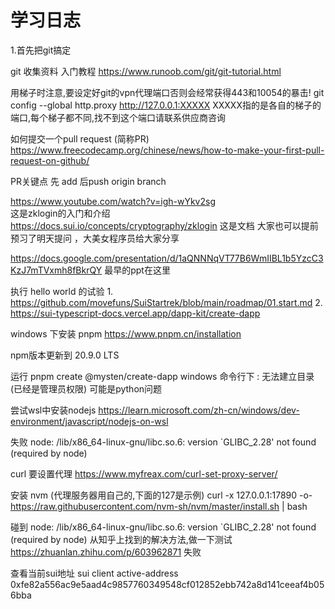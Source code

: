# 学习日志

1.首先把git搞定

git 收集资料
入门教程 
https://www.runoob.com/git/git-tutorial.html

用梯子时注意,要设定好git的vpn代理端口否则会经常获得443和10054的暴击!
git config --global http.proxy http://127.0.0.1:XXXXX 
XXXXX指的是各自的梯子的端口,每个梯子都不同,找不到这个端口请联系供应商咨询


如何提交一个pull request (简称PR)
https://www.freecodecamp.org/chinese/news/how-to-make-your-first-pull-request-on-github/

PR关键点 先 add 后push origin branch


https://www.youtube.com/watch?v=igh-wYkv2sg  
这是zklogin的入门和介绍    
https://docs.sui.io/concepts/cryptography/zklogin 
这是文档 大家也可以提前预习了明天提问   ，大美女程序员给大家分享

https://docs.google.com/presentation/d/1aQNNNqVT77B6WmIIBL1b5YzcC3KzJ7mTVxmh8fBkrQY
最早的ppt在这里


执行 hello world 的试验 
1.
https://github.com/movefuns/SuiStartrek/blob/main/roadmap/01.start.md
2.
https://sui-typescript-docs.vercel.app/dapp-kit/create-dapp

windows 下安装 pnpm
https://www.pnpm.cn/installation

npm版本更新到 20.9.0 LTS

运行 pnpm create @mysten/create-dapp
windows 命令行下 : 无法建立目录 (已经是管理员权限)
可能是python问题

尝试wsl中安装nodejs
https://learn.microsoft.com/zh-cn/windows/dev-environment/javascript/nodejs-on-wsl

失败
node: /lib/x86_64-linux-gnu/libc.so.6: version `GLIBC_2.28' not found (required by node)

curl 要设置代理 
https://www.myfreax.com/curl-set-proxy-server/

安装 nvm (代理服务器用自己的,下面的127是示例)
curl -x 127.0.0.1:17890 -o- https://raw.githubusercontent.com/nvm-sh/nvm/master/install.sh | bash

碰到 node: /lib/x86_64-linux-gnu/libc.so.6: version `GLIBC_2.28' not found (required by node)
从知乎上找到的解决方法,做一下测试
https://zhuanlan.zhihu.com/p/603962871
失败

查看当前sui地址
sui client active-address
0xfe82a556ac9e5aad4c9857760349548cf012852ebb742a8d141ceeaf4b056bba


